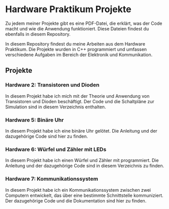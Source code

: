 # Hardware Praktikum Projekte

Zu jedem meiner Projekte gibt es eine PDF-Datei, die erklärt, was der Code macht und wie die Anwendung funktioniert. Diese Dateien findest du ebenfalls in diesem Repository.

In diesem Repository findest du meine Arbeiten aus dem Hardware Praktikum. Die Projekte wurden in C++ programmiert und umfassen verschiedene Aufgaben im Bereich der Elektronik und Kommunikation.

## Projekte

### Hardware 2: Transistoren und Dioden
In diesem Projekt habe ich mich mit der Theorie und Anwendung von Transistoren und Dioden beschäftigt. Der Code und die Schaltpläne zur Simulation sind in diesem Verzeichnis enthalten.

### Hardware 5: Binäre Uhr
In diesem Projekt habe ich eine binäre Uhr gelötet. Die Anleitung und der dazugehörige Code sind hier zu finden.

### Hardware 6: Würfel und Zähler mit LEDs
In diesem Projekt habe ich einen Würfel und Zähler mit programmiert. Die Anleitung und der dazugehörige Code sind in diesem Verzeichnis zu finden.

### Hardware 7: Kommunikationssystem
In diesem Projekt habe ich ein Kommunikationssystem zwischen zwei Computern entwickelt, das über eine bestimmte Schnittstelle kommuniziert. Der dazugehörige Code und die Dokumentation sind hier zu finden.
